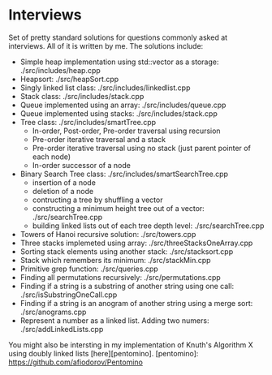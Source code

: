 Interviews
==========

Set of pretty standard solutions for questions commonly asked at interviews. All of it is written by me.
The solutions include:
* Simple heap implementation using std::vector as a storage: ./src/includes/heap.cpp
* Heapsort: ./src/heapSort.cpp
* Singly linked list class: ./src/includes/linkedlist.cpp
* Stack class: ./src/includes/stack.cpp
* Queue implemented using an array: ./src/includes/queue.cpp
* Queue implemented using stacks: ./src/includes/stack.cpp
* Tree class: ./src/includes/smartTree.cpp
  * In-order, Post-order, Pre-order traversal using recursion
  * Pre-order iterative traversal and a stack
  * Pre-order iterative traversal using no stack (just parent pointer of each node)
  * In-order successor of a node
* Binary Search Tree class: ./src/includes/smartSearchTree.cpp
  * insertion of a node 
  * deletion of a node
  * contructing a tree by shuffling a vector
  * constructing a minimum height tree out of a vector: ./src/searchTree.cpp
  * building linked lists out of each tree depth level: ./src/searchTree.cpp
* Towers of Hanoi recursive solution: ./src/towers.cpp
* Three stacks implemeted using array: ./src/threeStacksOneArray.cpp
* Sorting stack elements using another stack: ./src/stacksort.cpp
* Stack which remembers its minimum: ./src/stackMin.cpp
* Primitive grep function: ./src/queries.cpp
* Finding all permutations recursively: ./src/permutations.cpp
* Finding if a string is a substring of another string using one call: ./src/isSubstringOneCall.cpp
* Finding if a string is an anogram of another string using a merge sort: ./src/anograms.cpp
* Represent a number as a linked list. Adding two numers: ./src/addLinkedLists.cpp

You might also be intersting in my implementation of Knuth's Algorithm X using doubly linked lists [here][pentomino].
[pentomino]: https://github.com/afiodorov/Pentomino
